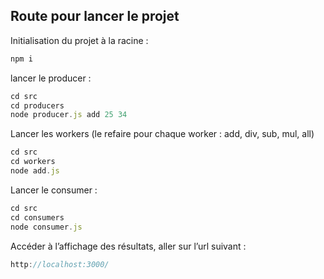 ## Route pour lancer le projet

Initialisation du projet à la racine :  

```js
npm i
```

lancer le producer : 

```js
cd src
cd producers
node producer.js add 25 34
```

Lancer les workers  (le refaire pour chaque worker : add, div, sub, mul, all)

```js
cd src 
cd workers
node add.js
```

Lancer le consumer : 

```js
cd src
cd consumers
node consumer.js
```

Accéder à l’affichage des résultats, aller sur l’url suivant :
```js
http://localhost:3000/
```
